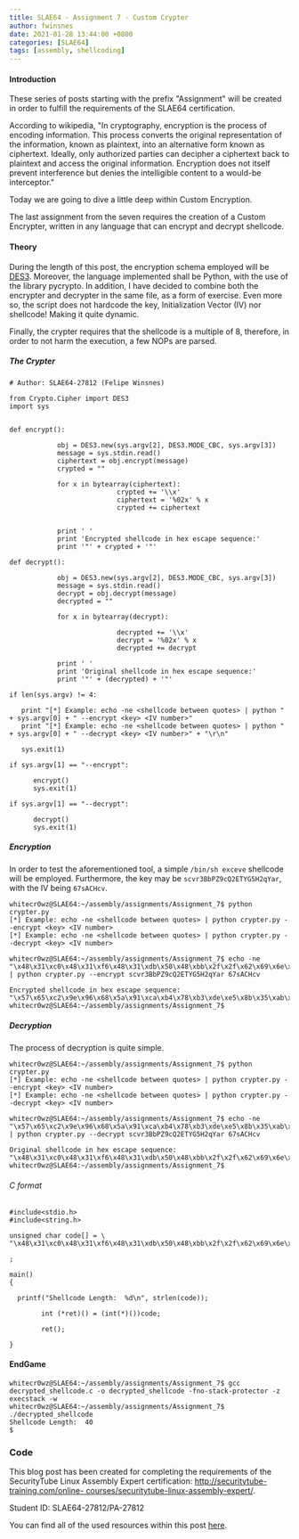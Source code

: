 ```yaml
---
title: SLAE64 - Assignment 7 - Custom Crypter
author: fwinsnes
date: 2021-01-28 13:44:00 +0800
categories: [SLAE64]
tags: [assembly, shellcoding]
---
```


#### Introduction

These series of posts starting with the prefix "Assignment" will be created in order to fulfill the requirements of the SLAE64 certification. 

According to wikipedia, "In cryptography, encryption is the process of encoding information. This process converts the original representation of the information, known as 
plaintext, into an alternative form known as ciphertext. Ideally, only authorized parties can decipher a ciphertext back to plaintext and access the original information. 
Encryption does not itself prevent interference but denies the intelligible content to a would-be interceptor."

Today we are going to dive a little deep within Custom Encryption.

The last assignment from the seven requires the creation of a Custom Encrypter, written in any language that can encrypt and decrypt shellcode.

#### Theory
During the length of this post, the encryption schema employed will be [DES3](https://en.wikipedia.org/wiki/Triple_DES). Moreover, the language implemented shall be Python, with 
the use of the library pycrypto. In addition, I have decided to combine both the encrypter and decrypter in the same file, as a form of exercise.
Even more so, the script does not hardcode the key, Initialization Vector (IV) nor shellcode! Making it quite dynamic.

Finally, the crypter requires that the shellcode is a multiple of 8, therefore, in order to not harm the execution, a few NOPs are parsed.

##### The Crypter

```term
# Author: SLAE64-27812 (Felipe Winsnes)

from Crypto.Cipher import DES3
import sys


def encrypt():

            obj = DES3.new(sys.argv[2], DES3.MODE_CBC, sys.argv[3])
            message = sys.stdin.read()
            ciphertext = obj.encrypt(message)
            crypted = ""

            for x in bytearray(ciphertext):
                           crypted += '\\x'
                           ciphertext = '%02x' % x
                           crypted += ciphertext


            print ' '
            print 'Encrypted shellcode in hex escape sequence:'
            print '"' + crypted + '"'

def decrypt():

            obj = DES3.new(sys.argv[2], DES3.MODE_CBC, sys.argv[3])
            message = sys.stdin.read()
            decrypt = obj.decrypt(message)
            decrypted = ""

            for x in bytearray(decrypt):

                           decrypted += '\\x'
                           decrypt = '%02x' % x
                           decrypted += decrypt

            print ' '
            print 'Original shellcode in hex escape sequence:'
            print '"' + (decrypted) + '"'

if len(sys.argv) != 4:

   print "[*] Example: echo -ne <shellcode between quotes> | python " + sys.argv[0] + " --encrypt <key> <IV number>"
   print "[*] Example: echo -ne <shellcode between quotes> | python " + sys.argv[0] + " --decrypt <key> <IV number>" + "\r\n"

   sys.exit(1)

if sys.argv[1] == "--encrypt":

      encrypt()
      sys.exit(1)

if sys.argv[1] == "--decrypt":

      decrypt()
      sys.exit(1)
```

##### Encryption

In order to test the aforementioned tool, a simple ```/bin/sh exceve``` shellcode will be employed. Furthermore, the key may be ```scvr3BbPZ9cQ2ETYG5H2qYar```, with the IV being  ```67sACHcv```.

```term
whitecr0wz@SLAE64:~/assembly/assignments/Assignment_7$ python crypter.py 
[*] Example: echo -ne <shellcode between quotes> | python crypter.py --encrypt <key> <IV number>
[*] Example: echo -ne <shellcode between quotes> | python crypter.py --decrypt <key> <IV number>

whitecr0wz@SLAE64:~/assembly/assignments/Assignment_7$ echo -ne 
"\x48\x31\xc0\x48\x31\xf6\x48\x31\xdb\x50\x48\xbb\x2f\x2f\x62\x69\x6e\x2f\x73\x68\x53\x48\x89\xe7\x50\x48\x89\xe2\x57\x48\x89\xe6\xb0\x3b\x0f\x05\x90\x90\x90\x90" 
| python crypter.py --encrypt scvr3BbPZ9cQ2ETYG5H2qYar 67sACHcv 
 
Encrypted shellcode in hex escape sequence:
"\x57\x65\xc2\x9e\x96\x68\x5a\x91\xca\xb4\x78\xb3\xde\xe5\x8b\x35\xab\x62\xf1\xb1\x47\x22\x07\x01\xc8\x28\x91\x3e\xd5\x44\xbe\x72\x14\x53\xec\xd5\x8e\xdb\x8c\xc3"
whitecr0wz@SLAE64:~/assembly/assignments/Assignment_7$
```

##### Decryption

The process of decryption is quite simple.

```term
whitecr0wz@SLAE64:~/assembly/assignments/Assignment_7$ python crypter.py 
[*] Example: echo -ne <shellcode between quotes> | python crypter.py --encrypt <key> <IV number>
[*] Example: echo -ne <shellcode between quotes> | python crypter.py --decrypt <key> <IV number>

whitecr0wz@SLAE64:~/assembly/assignments/Assignment_7$ echo -ne 
"\x57\x65\xc2\x9e\x96\x68\x5a\x91\xca\xb4\x78\xb3\xde\xe5\x8b\x35\xab\x62\xf1\xb1\x47\x22\x07\x01\xc8\x28\x91\x3e\xd5\x44\xbe\x72\x14\x53\xec\xd5\x8e\xdb\x8c\xc3" 
| python crypter.py --decrypt scvr3BbPZ9cQ2ETYG5H2qYar 67sACHcv 
 
Original shellcode in hex escape sequence:
"\x48\x31\xc0\x48\x31\xf6\x48\x31\xdb\x50\x48\xbb\x2f\x2f\x62\x69\x6e\x2f\x73\x68\x53\x48\x89\xe7\x50\x48\x89\xe2\x57\x48\x89\xe6\xb0\x3b\x0f\x05\x90\x90\x90\x90"
whitecr0wz@SLAE64:~/assembly/assignments/Assignment_7$
```

###### C format

```term
#include<stdio.h>
#include<string.h>

unsigned char code[] = \
"\x48\x31\xc0\x48\x31\xf6\x48\x31\xdb\x50\x48\xbb\x2f\x2f\x62\x69\x6e\x2f\x73\x68\x53\x48\x89\xe7\x50\x48\x89\xe2\x57\x48\x89\xe6\xb0\x3b\x0f\x05\x90\x90\x90\x90"

;

main()
{

  printf("Shellcode Length:  %d\n", strlen(code));

        int (*ret)() = (int(*)())code;

        ret();

}
```

#### EndGame

```term
whitecr0wz@SLAE64:~/assembly/assignments/Assignment_7$ gcc decrypted_shellcode.c -o decrypted_shellcode -fno-stack-protector -z execstack -w 
whitecr0wz@SLAE64:~/assembly/assignments/Assignment_7$ ./decrypted_shellcode 
Shellcode Length:  40
$
```

### Code

This blog post has been created for completing the requirements of the SecurityTube Linux Assembly Expert certification: [http://securitytube-training.com/online-
courses/securitytube-linux-assembly-expert/](http://securitytube-training.com/online-courses/securitytube-linux-assembly-expert/).

Student ID: SLAE64-27812/PA-27812

You can find all of the used resources within this post [here](https://github.com/whitecr0wz/SLAE/tree/main/SLAE64/Assignment_7).

